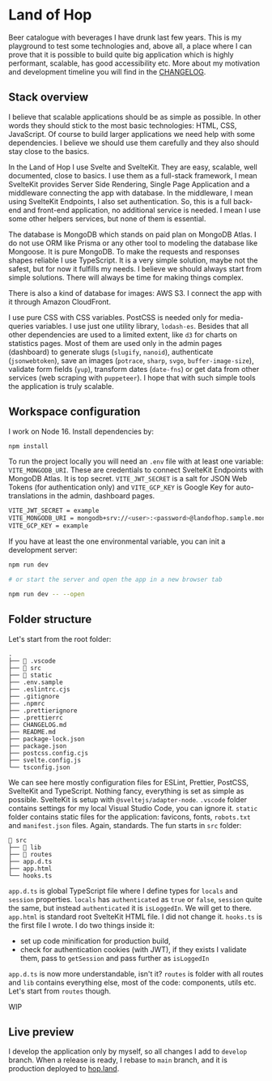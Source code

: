 # Land of Hop

Beer catalogue with beverages I have drunk last few years. This is my playground to test some technologies and, above all, a place where I can prove that it is possible to build quite big application which is highly performant, scalable, has good accessibility etc. More about my motivation and development timeline you will find in the [CHANGELOG](CHANGELOG.md).

## Stack overview

I believe that scalable applications should be as simple as possible. In other words they should stick to the most basic technologies: HTML, CSS, JavaScript. Of course to build larger applications we need help with some dependencies. I believe we should use them carefully and they also should stay close to the basics.

In the Land of Hop I use Svelte and SvelteKit. They are easy, scalable, well documented, close to basics. I use them as a full-stack framework, I mean SvelteKit provides Server Side Rendering, Single Page Application and a middleware connecting the app with database. In the middleware, I mean using SvelteKit Endpoints, I also set authentication. So, this is a full back-end and front-end application, no additional service is needed. I mean I use some other helpers services, but none of them is essential.

The database is MongoDB which stands on paid plan on MongoDB Atlas. I do not use ORM like Prisma or any other tool to modeling the database like Mongoose. It is pure MongoDB. To make the requests and responses shapes reliable I use TypeScript. It is a very simple solution, maybe not the safest, but for now it fulfills my needs. I believe we should always start from simple solutions. There will always be time for making things complex.

There is also a kind of database for images: AWS S3. I connect the app with it through Amazon CloudFront.

I use pure CSS with CSS variables. PostCSS is needed only for media-queries variables. I use just one utility library, `lodash-es`. Besides that all other dependencies are used to a limited extent, like `d3` for charts on statistics pages. Most of them are used only in the admin pages (dashboard) to generate slugs (`slugify`, `nanoid`), authenticate (`jsonwebtoken`), save an images (`potrace`, `sharp`, `svgo`, `buffer-image-size`), validate form fields (`yup`), transform dates (`date-fns`) or get data from other services (web scraping with `puppeteer`). I hope that with such simple tools the application is truly scalable.

## Workspace configuration

I work on Node 16. Install dependencies by:

```bash
npm install
```

To run the project locally you will need an `.env` file with at least one variable: `VITE_MONGODB_URI`. These are credentials to connect SvelteKit Endpoints with MongoDB Atlas. It is top secret. `VITE_JWT_SECRET` is a salt for JSON Web Tokens (for authentication only) and `VITE_GCP_KEY` is Google Key for auto-translations in the admin, dashboard pages.

```bash
VITE_JWT_SECRET = example
VITE_MONGODB_URI = mongodb+srv://<user>:<password>@landofhop.sample.mongodb.net/db
VITE_GCP_KEY = example
```

If you have at least the one environmental variable, you can init a development server:

```bash
npm run dev

# or start the server and open the app in a new browser tab

npm run dev -- --open
```

## Folder structure

Let's start from the root folder:

```
.
├── 📁 .vscode
├── 📁 src
├── 📁 static
├── .env.sample
├── .eslintrc.cjs
├── .gitignore
├── .npmrc
├── .prettierignore
├── .prettierrc
├── CHANGELOG.md
├── README.md
├── package-lock.json
├── package.json
├── postcss.config.cjs
├── svelte.config.js
└── tsconfig.json
```

We can see here mostly configuration files for ESLint, Prettier, PostCSS, SvelteKit and TypeScript. Nothing fancy, everything is set as simple as possible. SvelteKit is setup with `@sveltejs/adapter-node`. `.vscode` folder contains settings for my local Visual Studio Code, you can ignore it. `static` folder contains static files for the application: favicons, fonts, `robots.txt` and `manifest.json` files. Again, standards. The fun starts in `src` folder:

```
📁 src
├── 📁 lib
├── 📁 routes
├── app.d.ts
├── app.html
└── hooks.ts
```

`app.d.ts` is global TypeScript file where I define types for `locals` and `session` properties. `locals` has `authenticated` as `true` or `false`, `session` quite the same, but instead `authenticated` it is `isLoggedIn`. We will get to there. `app.html` is standard root SvelteKit HTML file. I did not change it. `hooks.ts` is the first file I wrote. I do two things inside it:

- set up code minification for production build,
- check for authentication cookies (with JWT), if they exists I validate them, pass to `getSession` and pass further as `isLoggedIn`

`app.d.ts` is now more understandable, isn't it? `routes` is folder with all routes and `lib` contains everything else, most of the code: components, utils etc. Let's start from `routes` though.

WIP

## Live preview

I develop the application only by myself, so all changes I add to `develop` branch. When a release is ready, I rebase to `main` branch, and it is production deployed to [hop.land](https://hop.land).
